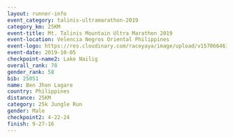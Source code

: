 ```yaml
---
layout: runner-info 
event_category: talinis-ultramarathon-2019 
category_km: 25KM 
event-title: Mt. Talinis Mountain Ultra Marathon 2019 
event-location: Velencia Negros Oriental Philippines 
event-logo: https://res.cloudinary.com/raceyaya/image/upload/v1570664614/logo/mt-talinis-2019_x4wk7w.jpg 
event-date: 2019-10-05 
checkpoint-name2: Lake Nailig 
overall_rank: 78
gender_rank: 58
bib: 25051
name: Ben Jhon Lagare
country: Philippines
distance: 25KM
category: 25k Jungle Run
gender: Male
checkpoint2: 4-22-24
finish: 9-27-16
---
```

